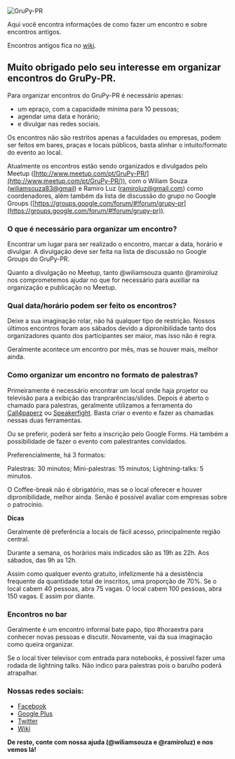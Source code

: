 ![GruPy-PR](https://avatars1.githubusercontent.com/u/13356579?v=3&s=200)

Aqui você encontra informações de como fazer um encontro e sobre encontros
antigos.

Encontros antigos fica no [wiki](https://github.com/GruPyPR/encontros/wiki).


## Muito obrigado pelo seu interesse em organizar encontros do GruPy-PR.

Para organizar encontros do GruPy-PR é necessário apenas:

* um epraço, com a capacidade mínima para 10 pessoas;
* agendar uma data e horário;
* e divulgar nas redes sociais.

Os encontros não são restritos apenas a faculdades ou empresas, podem ser feitos em bares, praças e locais públicos, basta alinhar o intuito/formato do evento ao local.

Atualmente os encontros estão sendo organizados e divulgados pelo Meetup ([http://www.meetup.com/pt/GruPy-PR/](http://www.meetup.com/pt/GruPy-PR/)), com o Wiliam Souza ([wiliamsouza83@gmail](mailto:wiliamsouza83@gmail.com)) e Ramiro Luz ([ramiroluz@gmail.com](mailto:ramiroluz@gmail.com)) como coordenadores, além também da lista de discussão do grupo no Google Groups ([https://groups.google.com/forum/#!forum/grupy-pr](https://groups.google.com/forum/#!forum/grupy-pr)).

### O que é necessário para organizar um encontro?

Encontrar um lugar para ser realizado o encontro, marcar a data, horário e divulgar. A divulgação deve ser feita na lista de discussão no Google Groups do GruPy-PR.

Quanto a divulgação no Meetup, tanto @wiliamsouza quanto @ramiroluz nos comprometemos ajudar no que for necessário para auxiliar na organização e publicação no Meetup.

### Qual data/horário podem ser feito os encontros?

Deixe a sua imaginação rolar, não há qualquer tipo de restrição. Nossos últimos encontros foram aos sábados devido a dipronibilidade tanto dos organizadores quanto dos participantes ser maior, mas isso não é regra.

Geralmente acontece um encontro por mês, mas se houver mais, melhor ainda.

### Como organizar um encontro no formato de palestras?

Primeiramente é necessário encontrar um local onde haja projetor ou televisão para a exibição das tranprarências/slides. Depois é aberto o chamado para palestras, geralmente utilizamos a ferramenta do [Call4paperz](http://call4paperz.com/) ou [Speakerfight](http://preakerfight.com/). Basta criar o evento e fazer as chamadas nessas duas ferramentas.

Ou se preferir, poderá ser feito a inscrição pelo Google Forms. Há também a possibilidade de fazer o evento com palestrantes convidados.

Preferencialmente, há 3 formatos:

Palestras: 30 minutos;
Mini-palestras: 15 minutos;
Lightning-talks: 5 minutos.

O Coffee-break não é obrigatório, mas se o local oferecer e houver dipronibilidade, melhor ainda. Senão é possível avaliar com empresas sobre o patrocínio.

**Dicas**

Geralmente dê preferência a locais de fácil acesso, principalmente região central.

Durante a semana, os horários mais indicados são as 19h as 22h. Aos sábados, das 9h as 12h.

Assim como qualquer evento gratuito, infelizmente há a desistência frequente da quantidade total de inscritos, uma proporção de 70%. Se o local cabem 40 pessoas, abra 75 vagas. O local cabem 100 pessoas, abra 150 vagas. E assim por diante.

### Encontros no bar

Geralmente é um encontro informal bate papo, tipo #horaextra para conhecer novas pessoas e discutir. Novamente, vai da sua imaginação como queira organizar.

Se o local tiver televisor com entrada para notebooks, é possível fazer uma rodada de lightning talks. Não indico para palestras pois o barulho poderá atrapalhar.

### Nossas redes sociais:

* [Facebook](https://www.facebook.com/grupypr)
* [Google Plus]()
* [Twitter](https://twitter.com/grupypr)
* [Wiki](http://wiki.python.org.br/GruPyPR)

**De resto, conte com nossa ajuda (@wiliamsouza e @ramiroluz) e nos vemos lá!**

